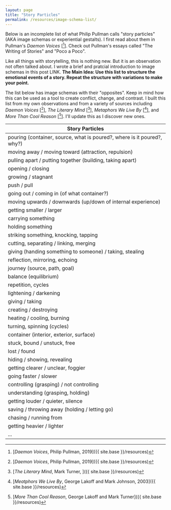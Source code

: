 ```yaml
---
layout: page
title: "Story Particles"
permalink: /resources/image-schema-list/
---
```


Below is an incomplete list of what Philip Pullman calls "story particles" (AKA image schemas or experiential gestalts). I first read about them in Pullman's *Daemon Voices* [[^daemon]]. Check out Pullman's essays called "The Writing of Stories" and "Poco a Poco".

Like all things with storytelling, this is nothing new. But it is an observation not often talked about. I wrote a brief and pratcial introduction to image schemas in this post LINK. **The Main Idea: Use this list to structure the emotional events of a story. Repeat the structure with variations to make your point.**

The list below has image schemas with their "opposites". Keep in mind how this can be used as a tool to create conflict, change, and contrast. I built this list from my own observations and from a variety of sources including *Daemon Voices* [[^daemon]], *The Literary Mind* [[^LM]], *Metaphors We Live By* [[^MWLB]], and *More Than Cool Reason* [[^MTCR]]. I'll update this as I discover new ones.

[^daemon]: [*Daemon Voices*, Philip Pullman, 2019]({{ site.base }}/resources)
[^MWLB]: [*Meatphors We Live By*, George Lakoff and Mark Johnson, 2003]({{ site.base }}/resources)
[^LM]: [*The Literary Mind*, Mark Turner, ]({{ site.base }}/resources)
[^MTCR]: [*More Than Cool Reason*, George Lakoff and Mark Turner]({{ site.base }}/resources)

<div class="fancy-table-wrap">
<table id="table-resources" class="fancy-table">
<thead>
  <tr>
    <th class="fancy-table-header">Story Particles</th>
  </tr>
</thead>
<tbody>

  <tr>
    <td class="fancy-table-body"> pouring (container, source, what is poured?, where is it poured?, why?) </td>
  </tr>

  <tr>
    <td class="fancy-table-body"> moving away / moving toward (attraction, repulsion) </td>
  </tr>

  <tr>
    <td class="fancy-table-body"> pulling apart / putting together (building, taking apart) </td>
  </tr>

  <tr>
    <td class="fancy-table-body"> opening / closing </td>
  </tr>

  <tr>
    <td class="fancy-table-body"> growing / stagnant </td>
  </tr>

  <tr>
    <td class="fancy-table-body"> push / pull </td>
  </tr>

  <tr>
    <td class="fancy-table-body"> going out / coming in (of what container?) </td>
  </tr>

  <tr>
    <td class="fancy-table-body"> moving upwards / downwards (up/down of internal experience) </td>
  </tr>

  <tr>
    <td class="fancy-table-body"> getting smaller / larger </td>
  </tr>

  <tr>
    <td class="fancy-table-body"> carrying something </td>
  </tr>

  <tr>
    <td class="fancy-table-body"> holding something </td>
  </tr>

  <tr>
    <td class="fancy-table-body"> striking something, knocking, tapping </td>
  </tr>

  <tr>
    <td class="fancy-table-body"> cutting, separating / linking, merging </td>
  </tr>

  <tr>
    <td class="fancy-table-body"> giving (handing something to someone) / taking, stealing </td>
  </tr>

  <tr>
    <td class="fancy-table-body"> reflection, mirroring, echoing </td>
  </tr>

  <tr>
    <td class="fancy-table-body"> journey (source, path, goal) </td>
  </tr>

  <tr>
    <td class="fancy-table-body"> balance (equilibrium) </td>
  </tr>

  <tr>
    <td class="fancy-table-body"> repetition, cycles </td>
  </tr>

  <tr>
    <td class="fancy-table-body"> lightening / darkening </td>
  </tr>

  <tr>
    <td class="fancy-table-body"> giving / taking </td>
  </tr>

  <tr>
    <td class="fancy-table-body"> creating / destroying </td>
  </tr>

  <tr>
    <td class="fancy-table-body"> heating / cooling, burning </td>
  </tr>

  <tr>
    <td class="fancy-table-body"> turning, spinning (cycles) </td>
  </tr>

  <tr>
    <td class="fancy-table-body"> container (interior, exterior, surface) </td>
  </tr>

  <tr>
    <td class="fancy-table-body"> stuck, bound / unstuck, free </td>
  </tr>

  <tr>
    <td class="fancy-table-body"> lost / found </td>
  </tr>

  <tr>
    <td class="fancy-table-body"> hiding / showing, revealing </td>
  </tr>

  <tr>
    <td class="fancy-table-body"> getting clearer / unclear, foggier </td>
  </tr>

  <tr>
    <td class="fancy-table-body"> going faster / slower </td>
  </tr>

  <tr>
    <td class="fancy-table-body"> controlling (grasping) / not controlling </td>
  </tr>

  <tr>
    <td class="fancy-table-body"> understanding (grasping, holding) </td>
  </tr>

  <tr>
    <td class="fancy-table-body"> getting louder / quieter, silence </td>
  </tr>

  <tr>
    <td class="fancy-table-body"> saving / throwing away (holding / letting go) </td>
  </tr>

  <tr>
    <td class="fancy-table-body"> chasing / running from </td>
  </tr>

  <tr>
    <td class="fancy-table-body"> getting heavier / lighter </td>
  </tr>

  <tr>
    <td class="fancy-table-body"> ... </td>
  </tr>

</tbody>
</table>
</div>

<!-- Table sort function from https://www.tablesgenerator.com/html_tables#  -->
<script charset="utf-8">
var FancyTableSort=window.FancyTableSort||function(n){"use strict";function r(n){return n?n.length:0}function t(n,t,e,o=0){for(e=r(n);o<e;++o)t(n[o],o)}function e(n){return n.split("").reverse().join("")}function o(n){var e=n[0];return t(n,function(n){for(;!n.startsWith(e);)e=e.substring(0,r(e)-1)}),r(e)}function u(n,r,e=[]){return t(n,function(n){r(n)&&e.push(n)}),e}var a=parseFloat;function i(n,r){return function(t){var e="";return t.replace(n,function(n,t,o){return e=t.replace(r,"")+"."+(o||"").substring(1)}),a(e)}}var s=i(/^(?:\s*)([+-]?(?:\d+)(?:,\d{3})*)(\.\d*)?$/g,/,/g),c=i(/^(?:\s*)([+-]?(?:\d+)(?:\.\d{3})*)(,\d*)?$/g,/\./g);function f(n){var t=a(n);return!isNaN(t)&&r(""+t)+1>=r(n)?t:NaN}function d(n){var e=[],o=n;return t([f,s,c],function(u){var a=[],i=[];t(n,function(n,r){r=u(n),a.push(r),r||i.push(n)}),r(i)<r(o)&&(o=i,e=a)}),r(u(o,function(n){return n==o[0]}))==r(o)?e:[]}function v(n){if("TABLE"==n.nodeName){for(var a=function(r){var e,o,u=[],a=[];return function n(r,e){e(r),t(r.childNodes,function(r){n(r,e)})}(n,function(n){"TR"==(o=n.nodeName)?(e=[],u.push(e),a.push(n)):"TD"!=o&&"TH"!=o||e.push(n)}),[u,a]}(),i=a[0],s=a[1],c=r(i),f=c>1&&r(i[0])<r(i[1])?1:0,v=f+1,p=i[f],h=r(p),l=[],g=[],N=[],m=v;m<c;++m){for(var T=0;T<h;++T){r(g)<h&&g.push([]);var C=i[m][T],L=C.textContent||C.innerText||"";g[T].push(L.trim())}N.push(m-v)}t(p,function(n,t){l[t]=0;var a=n.classList;a.add("fancy-table-sort-header"),n.addEventListener("click",function(){var n=l[t];!function(){for(var n=0;n<h;++n){var r=p[n].classList;r.remove("fancy-table-sort-asc"),r.remove("fancy-table-sort-desc"),l[n]=0}}(),(n=1==n?-1:+!n)&&a.add(n>0?"fancy-table-sort-asc":"fancy-table-sort-desc"),l[t]=n;var i,f=g[t],m=function(r,t){return n*f[r].localeCompare(f[t])||n*(r-t)},T=function(n){var t=d(n);if(!r(t)){var u=o(n),a=o(n.map(e));t=d(n.map(function(n){return n.substring(u,r(n)-a)}))}return t}(f);(r(T)||r(T=r(u(i=f.map(Date.parse),isNaN))?[]:i))&&(m=function(r,t){var e=T[r],o=T[t],u=isNaN(e),a=isNaN(o);return u&&a?0:u?-n:a?n:e>o?n:e<o?-n:n*(r-t)});var C,L=N.slice();L.sort(m);for(var E=v;E<c;++E)(C=s[E].parentNode).removeChild(s[E]);for(E=v;E<c;++E)C.appendChild(s[v+L[E-v]])})})}}n.addEventListener("DOMContentLoaded",function(){for(var t=n.getElementsByClassName("fancy-table"),e=0;e<r(t);++e)try{v(t[e])}catch(n){}})}(document)
</script>
